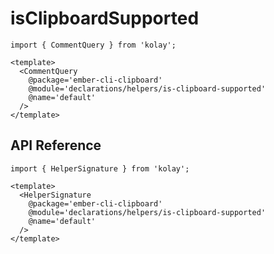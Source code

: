 # isClipboardSupported

```gjs live no-shadow
import { CommentQuery } from 'kolay';

<template>
  <CommentQuery
    @package='ember-cli-clipboard'
    @module='declarations/helpers/is-clipboard-supported'
    @name='default'
  />
</template>
```

## API Reference

```gjs live no-shadow
import { HelperSignature } from 'kolay';

<template>
  <HelperSignature
    @package='ember-cli-clipboard'
    @module='declarations/helpers/is-clipboard-supported'
    @name='default'
  />
</template>
```
